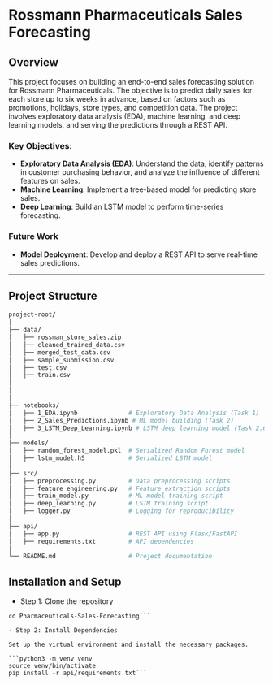 # **Rossmann Pharmaceuticals Sales Forecasting**

## **Overview**

This project focuses on building an end-to-end sales forecasting solution for Rossmann Pharmaceuticals. The objective is to predict daily sales for each store up to six weeks in advance, based on factors such as promotions, holidays, store types, and competition data. The project involves exploratory data analysis (EDA), machine learning, and deep learning models, and serving the predictions through a REST API.

### **Key Objectives**:
- **Exploratory Data Analysis (EDA)**: Understand the data, identify patterns in customer purchasing behavior, and analyze the influence of different features on sales.
- **Machine Learning**: Implement a tree-based model for predicting store sales.
- **Deep Learning**: Build an LSTM model to perform time-series forecasting.

### **Future Work**
- **Model Deployment**: Develop and deploy a REST API to serve real-time sales predictions.

---

## **Project Structure**
```bash
project-root/
│
├── data/
│   ├── rossman_store_sales.zip
│   ├── cleaned_trained_data.csv
│   ├── merged_test_data.csv 
│   ├── sample_submission.csv
│   ├── test.csv
│   ├── train.csv
│
│
│
├── notebooks/
│   ├── 1_EDA.ipynb              # Exploratory Data Analysis (Task 1)
│   ├── 2_Sales_Predictions.ipynb # ML model building (Task 2)
│   ├── 3_LSTM_Deep_Learning.ipynb # LSTM deep learning model (Task 2.6)
│
├── models/
│   ├── random_forest_model.pkl  # Serialized Random Forest model
│   ├── lstm_model.h5            # Serialized LSTM model
│
├── src/
│   ├── preprocessing.py         # Data preprocessing scripts
│   ├── feature_engineering.py   # Feature extraction scripts
│   ├── train_model.py           # ML model training script
│   ├── deep_learning.py         # LSTM training script
│   ├── logger.py                # Logging for reproducibility
│
├── api/
│   ├── app.py                   # REST API using Flask/FastAPI
│   ├── requirements.txt         # API dependencies
│
└── README.md                    # Project documentation
```

## Installation and Setup
- Step 1: Clone the repository

```git clone https://github.com/Seife1/Pharmaceuticals-Sales-Forecasting.git
cd Pharmaceuticals-Sales-Forecasting```

- Step 2: Install Dependencies

Set up the virtual environment and install the necessary packages.

```python3 -m venv venv
source venv/bin/activate
pip install -r api/requirements.txt```